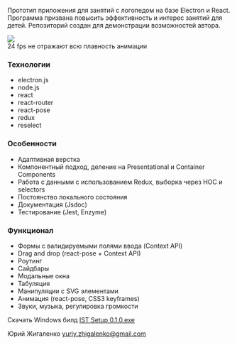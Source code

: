 
Прототип приложения для занятий c логопедом на базе Electron и React.
Программа призвана повысить эффективность и интерес занятий для детей.
Репозиторий создан для демонстрации возможностей автора.

<div>
  <img align="center" src="https://drive.google.com/uc?export=download&id=1izDdDaszB2jjGP42EEbq8KTjUiykKebA" />
  <br/>
  24 fps не отражают всю плавность анимации
</div>

### Технологии
- electron.js
- node.js
- react
- react-router
- react-pose
- redux
- reselect

### Особенности
- Адаптивная верстка
- Компонентный подход, деление на Presentational и Container Components 
- Работа с данными с использованием Redux, выборка через HOC и selectors
- Постоянство локального состояния
- Документация (Jsdoc)
- Тестирование (Jest, Enzyme)

### Функционал
- Формы с валидируемыми полями ввода (Context API)
- Drag and drop (react-pose + Context API)
- Роутинг
- Сайдбары
- Модальные окна
- Табуляция
- Манипуляции с SVG элементами
- Анимация (react-pose, CSS3 keyframes)
- Звуки, музыка, регулировка громкости

Cкачать Windows билд <a href="https://drive.google.com/uc?export=download&id=1x5YKm1hX7vTXKrwIMUXxi5n0XVZ4HnBD">IST Setup 0.1.0.exe</a>

Юрий Жигаленко yuriy.zhigalenko@gmail.com
